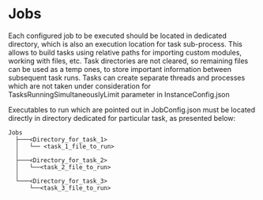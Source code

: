 # Jobs
Each configured job to be executed should be located in dedicated directory, 
which is also an execution location for task sub-process.
This allows to build tasks using relative paths for importing custom modules, working with files, etc.
Task directories are not cleared, so remaining files can be used as a temp ones,
to store important information between subsequent task runs.
Tasks can create separate threads and processes which are not taken under consideration for TasksRunningSimultaneouslyLimit parameter in InstanceConfig.json

Executables to run which are pointed out in JobConfig.json must be located
directly in directory dedicated for particular task, as presented below:

    Jobs
      ├───<Directory_for_task_1>
      │   └── <task_1_file_to_run>
      │
      ├───<Directory_for_task_2>
      │   └──<task_2_file_to_run>
      │
      └───<Directory_for_task_3>
          └──<task_3_file_to_run>

